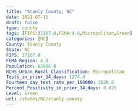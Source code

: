 ```yaml
---
title: "Stanly County, NC"
date: 2021-07-15
draft: false
type: county
tags: [FIPS:37167.0,FEMA:4.0,Micropolitan,Green]
categories: [NC]
County: Stanly County
State: NC
FIPS: 37167.0
FEMA_Region: 4.0
Population: 62806.0
NCHS_Urban_Rural_Classification: Micropolitan
Tests_in_prior_14_days: 1274.0
Fourteen_day_test_rate_per_100000: 2028.0
Percent_Positivity_in_prior_14_days: 0.025
Level: Green
url: /states/NC/stanly-county
---
```



